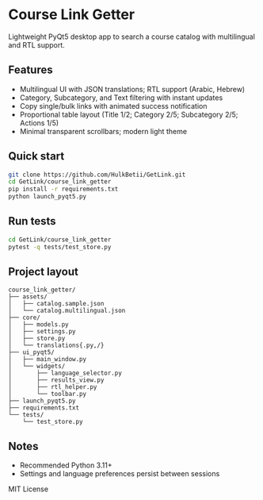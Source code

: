# Course Link Getter

Lightweight PyQt5 desktop app to search a course catalog with multilingual and RTL support.

## Features
- Multilingual UI with JSON translations; RTL support (Arabic, Hebrew)
- Category, Subcategory, and Text filtering with instant updates
- Copy single/bulk links with animated success notification
- Proportional table layout (Title 1/2; Category 2/5; Subcategory 2/5; Actions 1/5)
- Minimal transparent scrollbars; modern light theme

## Quick start
```bash
git clone https://github.com/HulkBetii/GetLink.git
cd GetLink/course_link_getter
pip install -r requirements.txt
python launch_pyqt5.py
```

## Run tests
```bash
cd GetLink/course_link_getter
pytest -q tests/test_store.py
```

## Project layout
```
course_link_getter/
├── assets/
│   ├── catalog.sample.json
│   └── catalog.multilingual.json
├── core/
│   ├── models.py
│   ├── settings.py
│   ├── store.py
│   └── translations{.py,/}
├── ui_pyqt5/
│   ├── main_window.py
│   └── widgets/
│       ├── language_selector.py
│       ├── results_view.py
│       ├── rtl_helper.py
│       └── toolbar.py
├── launch_pyqt5.py
├── requirements.txt
└── tests/
    └── test_store.py
```

## Notes
- Recommended Python 3.11+
- Settings and language preferences persist between sessions

MIT License